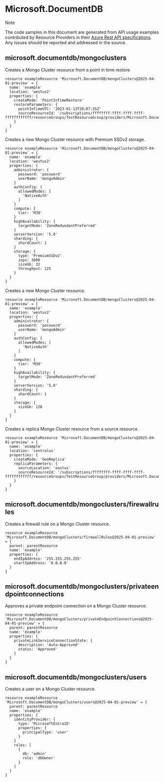 # Microsoft.DocumentDB
  
> [!NOTE]
> The code samples in this document are generated from API usage examples contributed by Resource Providers in their [Azure Rest API specifications](https://github.com/Azure/azure-rest-api-specs). Any issues should be reported and addressed in the source.


## microsoft.documentdb/mongoclusters

Creates a Mongo Cluster resource from a point in time restore
```bicep
resource exampleResource 'Microsoft.DocumentDB/mongoClusters@2025-04-01-preview' = {
  name: 'example'
  location: 'westus2'
  properties: {
    createMode: 'PointInTimeRestore'
    restoreParameters: {
      pointInTimeUTC: '2023-01-13T20:07:35Z'
      sourceResourceId: '/subscriptions/ffffffff-ffff-ffff-ffff-ffffffffffff/resourceGroups/TestResourceGroup/providers/Microsoft.DocumentDB/mongoClusters/myOtherMongoCluster'
    }
  }
}
```

Creates a new Mongo Cluster resource with Premium SSDv2 storage.
```bicep
resource exampleResource 'Microsoft.DocumentDB/mongoClusters@2025-04-01-preview' = {
  name: 'example'
  location: 'westus2'
  properties: {
    administrator: {
      password: 'password'
      userName: 'mongoAdmin'
    }
    authConfig: {
      allowedModes: [
        'NativeAuth'
      ]
    }
    compute: {
      tier: 'M30'
    }
    highAvailability: {
      targetMode: 'ZoneRedundantPreferred'
    }
    serverVersion: '5.0'
    sharding: {
      shardCount: 1
    }
    storage: {
      type: 'PremiumSSDv2'
      iops: 3000
      sizeGb: 32
      throughput: 125
    }
  }
}
```

Creates a new Mongo Cluster resource.
```bicep
resource exampleResource 'Microsoft.DocumentDB/mongoClusters@2025-04-01-preview' = {
  name: 'example'
  location: 'westus2'
  properties: {
    administrator: {
      password: 'password'
      userName: 'mongoAdmin'
    }
    authConfig: {
      allowedModes: [
        'NativeAuth'
      ]
    }
    compute: {
      tier: 'M30'
    }
    highAvailability: {
      targetMode: 'ZoneRedundantPreferred'
    }
    serverVersion: '5.0'
    sharding: {
      shardCount: 1
    }
    storage: {
      sizeGb: 128
    }
  }
}
```

Creates a replica Mongo Cluster resource from a source resource.
```bicep
resource exampleResource 'Microsoft.DocumentDB/mongoClusters@2025-04-01-preview' = {
  name: 'example'
  location: 'centralus'
  properties: {
    createMode: 'GeoReplica'
    replicaParameters: {
      sourceLocation: 'eastus'
      sourceResourceId: '/subscriptions/ffffffff-ffff-ffff-ffff-ffffffffffff/resourceGroups/TestResourceGroup/providers/Microsoft.DocumentDB/mongoClusters/mySourceMongoCluster'
    }
  }
}
```

## microsoft.documentdb/mongoclusters/firewallrules

Creates a firewall rule on a Mongo Cluster resource.
```bicep
resource exampleResource 'Microsoft.DocumentDB/mongoClusters/firewallRules@2025-04-01-preview' = {
  parent: parentResource 
  name: 'example'
  properties: {
    endIpAddress: '255.255.255.255'
    startIpAddress: '0.0.0.0'
  }
}
```

## microsoft.documentdb/mongoclusters/privateendpointconnections

Approves a private endpoint connection on a Mongo Cluster resource.
```bicep
resource exampleResource 'Microsoft.DocumentDB/mongoClusters/privateEndpointConnections@2025-04-01-preview' = {
  parent: parentResource 
  name: 'example'
  properties: {
    privateLinkServiceConnectionState: {
      description: 'Auto-Approved'
      status: 'Approved'
    }
  }
}
```

## microsoft.documentdb/mongoclusters/users

Creates a user on a Mongo Cluster resource.
```bicep
resource exampleResource 'Microsoft.DocumentDB/mongoClusters/users@2025-04-01-preview' = {
  parent: parentResource 
  name: 'example'
  properties: {
    identityProvider: {
      type: 'MicrosoftEntraID'
      properties: {
        principalType: 'user'
      }
    }
    roles: [
      {
        db: 'admin'
        role: 'dbOwner'
      }
    ]
  }
}
```
